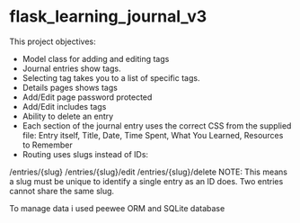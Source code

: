 # flask_learning_journal_v3
This project objectives:

- Model class for adding and editing tags
- Journal entries show tags.
- Selecting tag takes you to a list of specific tags.
- Details pages shows tags
- Add/Edit page password protected
- Add/Edit includes tags
- Ability to delete an entry
- Each section of the journal entry uses the correct CSS from the supplied file: Entry itself, Title, Date, Time Spent, What You Learned, Resources to Remember
- Routing uses slugs instead of IDs:

/entries/{slug}
/entries/{slug}/edit
/entries/{slug}/delete
NOTE: This means a slug must be unique to identify a single entry as an ID does. Two entries cannot share the same slug.

To manage data i used peewee ORM and SQLite database
